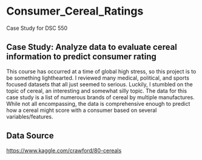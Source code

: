 # Consumer_Cereal_Ratings
Case Study for DSC 550

## Case Study: Analyze data to evaluate cereal information to predict consumer rating
This course has occurred at a time of global high stress, so this project is to be something lighthearted. I reviewed many medical, political, and sports focused datasets that all just seemed to serious. Luckily, I stumbled on the topic of cereal, an interesting and somewhat silly topic. The data for this case study is a list of numerous brands of cereal by multiple manufactures. While not all encompassing, the data is comprehensive enough to predict how a cereal might score with a consumer based on several variables/features.

## Data Source
https://www.kaggle.com/crawford/80-cereals
